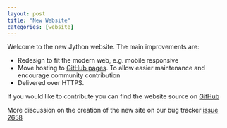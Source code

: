 ```yaml
---
layout: post
title: "New Website"
categories: [website]
---
```


Welcome to the new Jython website. The main improvements are:
- Redesign to fit the modern web, e.g. mobile responsive
- Move hosting to [GitHub pages](https://pages.github.com/). To allow easier maintenance and encourage community contribution
- Delivered over HTTPS.

If you would like to contribute you can find the website source on [GitHub](https://github.com/jython/jython.github.io)

More discussion on the creation of the new site on our bug tracker [issue 2658](http://bugs.jython.org/issue2658) 